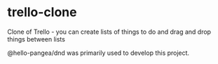 # trello-clone

Clone of Trello - you can create lists of things to do and drag and drop things between lists

@hello-pangea/dnd was primarily used to develop this project.
